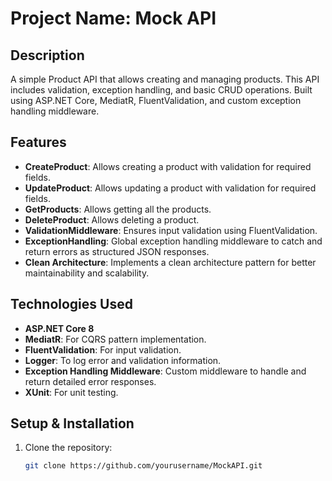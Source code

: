 # Project Name: Mock API

## Description
A simple Product API that allows creating and managing products. This API includes validation, exception handling, and basic CRUD operations. Built using ASP.NET Core, MediatR, FluentValidation, and custom exception handling middleware.

## Features
- **CreateProduct**: Allows creating a product with validation for required fields.
-  **UpdateProduct**: Allows updating a product with validation for required fields.
-  **GetProducts**: Allows getting all the products.
-  **DeleteProduct**: Allows deleting a product.
- **ValidationMiddleware**: Ensures input validation using FluentValidation.
- **ExceptionHandling**: Global exception handling middleware to catch and return errors as structured JSON responses.
- **Clean Architecture**: Implements a clean architecture pattern for better maintainability and scalability.

## Technologies Used
- **ASP.NET Core 8**
- **MediatR**: For CQRS pattern implementation.
- **FluentValidation**: For input validation.
- **Logger**: To log error and validation information.
- **Exception Handling Middleware**: Custom middleware to handle and return detailed error responses.
- **XUnit**: For unit testing.

## Setup & Installation

1. Clone the repository:
   ```bash
   git clone https://github.com/yourusername/MockAPI.git
